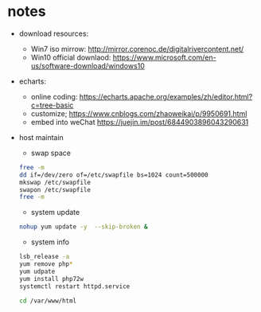 # notes

* download resources:

  * Win7 iso mirrow: http://mirror.corenoc.de/digitalrivercontent.net/
  * Win10 official downlaod: https://www.microsoft.com/en-us/software-download/windows10

* echarts:
  * online coding: https://echarts.apache.org/examples/zh/editor.html?c=tree-basic
  * customize; https://www.cnblogs.com/zhaoweikai/p/9950691.html
  * embed into weChat https://juejin.im/post/6844903896043290631
 
* host maintain
  * swap space
  ```bash
  free -m
  dd if=/dev/zero of=/etc/swapfile bs=1024 count=500000
  mkswap /etc/swapfile
  swapon /etc/swapfile
  free -m
  ```
  * system update
  ```bash
  nohup yum update -y  --skip-broken &
  ```
  * system info
  ```bash
  lsb_release -a
  yum remove php*
  yum udpate
  yum install php72w
  systemctl restart httpd.service
  
  cd /var/www/html
  ```
  
